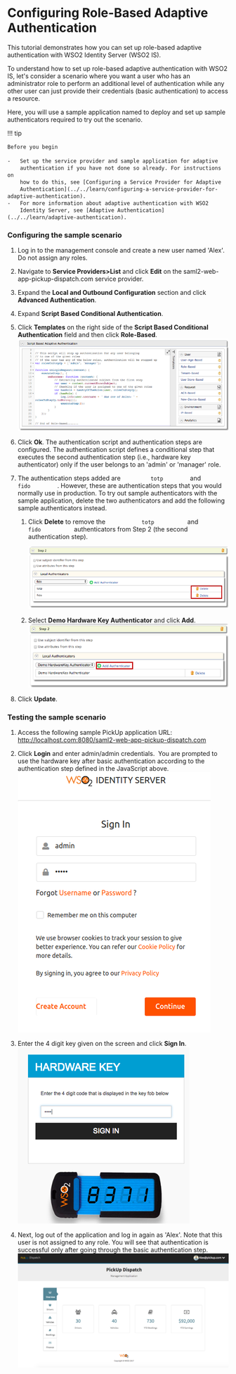 # Configuring Role-Based Adaptive Authentication

This tutorial demonstrates how you can set up role-based adaptive
authentication with WSO2 Identity Server (WSO2 IS).

To understand how to set up role-based adaptive authentication with WSO2
IS, let's consider a scenario where you want a user who has an
administrator role to perform an additional level of authentication
while any other user can just provide their credentials (basic
authentication) to access a resource.

Here, you will use a sample application named to deploy and set up
sample authenticators required to try out the scenario.

!!! tip
    
    Before you begin
    
    -   Set up the service provider and sample application for adaptive
        authentication if you have not done so already. For instructions on
        how to do this, see [Configuring a Service Provider for Adaptive
        Authentication](../../learn/configuring-a-service-provider-for-adaptive-authentication).
    -   For more information about adaptive authentication with WSO2
        Identity Server, see [Adaptive Authentication](../../learn/adaptive-authentication).

### Configuring the sample scenario

1.  Log in to the management console and create a new user named 'Alex'.
    Do not assign any roles.
2.  Navigate to **Service Providers&gt;List** and click **Edit** on
    the saml2-web-app-pickup-dispatch.com service provider.
3.  Expand the **Local and Outbound Configuration** section and click
    **Advanced Authentication**.
4.  Expand **Script Based Conditional Authentication**.
5.  Click **Templates** on the right side of the **Script Based
    Conditional Authentication** field and then click **Role-Based**.  
    ![role based authentication template](../assets/img/tutorials/role-based-authentication-template.png)
6.  Click **Ok**. The authentication script and authentication steps
    are configured. The authentication script defines a conditional step
    that executes the second authentication step (i.e., hardware key
    authenticator) only if the user belongs to an 'admin' or 'manager'
    role.

7.  The authentication steps added are `          totp         ` and
    `          fido         ` . However, these are authentication steps
    that you would normally use in production. To try out sample
    authenticators with the sample application, delete the two
    authenticators and add the following sample authenticators instead.
    1.  Click **Delete** to remove the `            totp           ` and
        `            fido           ` authenticators from Step 2 (the
        second authentication step).
          
        ![delete authenticators](../assets/img/tutorials/delete-authenticators.png)
        
    2.  Select **Demo Hardware Key Authenticator** and click **Add**.  
        ![add new authenticator](../assets/img/tutorials/add-new-authenticator.png)
8.  Click **Update**.

### Testing the sample scenario

1.  Access the following sample PickUp application URL:
    <http://localhost.com:8080/saml2-web-app-pickup-dispatch.com>
    
2.  Click **Login** and enter admin/admin credentials.  You are prompted
    to use the hardware key after basic authentication according to the
    authentication step defined in the JavaScript above.  
    ![pickup sign in](../assets/img/tutorials/pickup-sign-in.png)
    
    
3.  Enter the 4 digit key given on the screen and click **Sign In**.  
    ![hardware key authenticator](../assets/img/tutorials/hardware-key-authenticator.png)
    
    
    
    
4.  Next, log out of the application and log in again as 'Alex'. Note
    that this user is not assigned to any role. You will see that
    authentication is successful only after going through the basic
    authentication step.  
    ![pickup homepage](../assets/img/tutorials/pickup-homepage.png)
